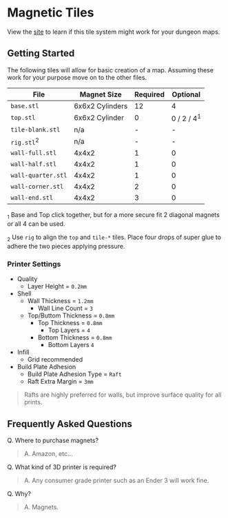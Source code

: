 # Magnetic Tiles

View the [site](https://templarian.github.io/magnetic-tiles/) to learn if this tile system might work for your dungeon maps.

## Getting Started

The following tiles will allow for basic creation of a map. Assuming these work for your purpose move on to the other files.

| File | Magnet Size | Required | Optional |
| ---- | --- | --- | --- |
| `base.stl` | 6x6x2 Cylinders | 12 | 4 |
| `top.stl` | 6x6x2 Cylinder | 0 | 0 / 2 / 4<sup>1</sup> |
| `tile-blank.stl` | n/a | - | - |
| `rig.stl`<sup>2</sup> | n/a | - | - |
| `wall-full.stl` | 4x4x2 | 1 | 0 |
| `wall-half.stl` | 4x4x2 | 1 | 0 |
| `wall-quarter.stl` | 4x4x2 | 1 | 0 |
| `wall-corner.stl` | 4x4x2 | 2 | 0 |
| `wall-end.stl` | 4x4x2 | 3 | 0 |

<sub>1</sub> Base and Top click together, but for a more secure fit 2 diagonal magnets or all 4 can be used.

<sub>2</sub> Use `rig` to align the `top` and `tile-*` tiles. Place four drops of super glue to adhere the two pieces applying pressure.

### Printer Settings

- Quality
  - Layer Height = `0.2mm`
- Shell
  - Wall Thickness = `1.2mm`
    - Wall Line Count = `3`
  - Top/Buttom Thickness = `0.8mm`
    - Top Thickness = `0.8mm`
      - Top Layers = `4`
    - Bottom Thickness = `0.8mm`
      - Bottom Layers `4`
- Infill
  - Grid recommended
- Build Plate Adhesion
  - Build Plate Adhesion Type = `Raft`
  - Raft Extra Margin = `3mm`

> Rafts are highly preferred for walls, but improve surface quality for all prints.

## Frequently Asked Questions

Q. Where to purchase magnets?

> A. Amazon, etc...

Q. What kind of 3D printer is required?

> A. Any consumer grade printer such as an Ender 3 will work fine.

Q. Why?

> A. Magnets.